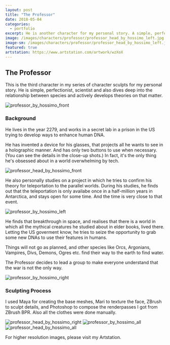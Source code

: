 ```yaml
---
layout: post
title: "The Professor"
date: 2018-05-04
categories:
  - portfolio
excerpt: He is another character for my personal story. A simple, perfectionist scientist.
image: /images/characters/professor/professor_head_by_hossimo_left.jpg
image-sm: /images/characters/professor/professor_head_by_hossimo_left.jpg
featured: true
artstation: https://www.artstation.com/artwork/wzXoX
---
```


## The Professor

  

This is the third character in my series of character sculpts for my personal story. He is simple, perfectionist, scientist and also dives deep into the relationship between species and actively develops theories on that matter.

<img src="/images/characters/professor/professor_by_hossimo_front.jpg" alt="professor_by_hossimo_front" style="max-width:100%;height:auto">

### Background

He lives in the year 2279, and works in a secret lab in a prison in the US trying to develop ways to enhance human DNA.

He has invented a device for his glasses, that projects all he wants to see in a holographic manner. And has only two buttons to use when necessary. (You can see the details in the close-up shots.) In fact, it's the only thing he's obsessed about in a world overwhelming by tech.

<img src="/images/characters/professor/professor_head_by_hossimo_front.jpg" alt="professor_head_by_hossimo_front" style="max-width:100%;height:auto">

He also personally studies on a project in which he tries to confirm his theory for teleportation to the parallel worlds. During his studies, he finds out that the teleportation is only availabe once in a half-million years in Antarctica, and stays open for some time. And the time is very close to that event.

<img src="/images/characters/professor/professor_by_hossimo_left.jpg" alt="professor_by_hossimo_left" style="max-width:100%;height:auto">

He finds that breakthrough in space, and realises that there is a world in which all the mythical creatures he studied about in elder books, lived there. Letting the US goverment know, he tries to seize the opportunity to grab some new DNAs to use their features in humans.

Things will not go as planned, and other species like Orcs, Argonians, Vampires, Divs, Demons, Ogres etc. find their way to the earth to find water.

  

The Professor decides to lead a group to make everyone understand that the war is not the only way.

<img src="/images/characters/professor/professor_by_hossimo_right.jpg" alt="professor_by_hossimo_right" style="max-width:100%;height:auto">

### Sculpting Process

  

I used Maya for creating the base meshes, Mari to texture the face, ZBrush to sculpt details, and Photoshop to compose the renderpasses I got from ZBrush BPR. Also all the clothes were done manually.


<img src="/images/characters/professor/professor_head_by_hossimo_right.jpg" alt="professor_head_by_hossimo_right" style="max-width:100%;height:auto">  
  


<img src="/images/characters/professor/professor_by_hossimo_all.jpg" alt="professor_by_hossimo_all" style="max-width:100%;height:auto">
<img src="/images/characters/professor/professor_head_by_hossimo_all.jpg" alt="professor_head_by_hossimo_all" style="max-width:100%;height:auto">



For higher resolution images, please visit my Artstation.
